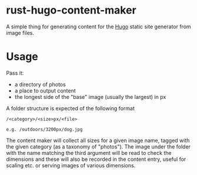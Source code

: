 # rust-hugo-content-maker

A simple thing for generating content for the [Hugo](http://gohugo.io/) static site generator from image files.

# Usage

Pass it:
  - a directory of photos
  - a place to output content
  - the longest side of the "base" image (usually the largest) in px

A folder structure is expected of the following format

```
/<category>/<size>px/<file>

e.g. /outdoors/3200px/dog.jpg
```

The content maker will collect all sizes for a given image name, tagged with the given category (as
a taxonomy of "photos"). The image under the folder with the name matching the third argument will
be read to check the dimensions and these will also be recorded in the content entry, useful for
scaling etc. or serving images of various dimensions.
